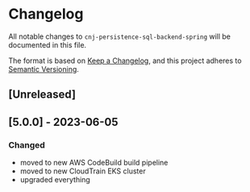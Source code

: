 # Changelog
All notable changes to `cnj-persistence-sql-backend-spring` will be documented in this file.

The format is based on [Keep a Changelog](https://keepachangelog.com/en/1.0.0/),
and this project adheres to [Semantic Versioning](https://semver.org/spec/v2.0.0.html).

## [Unreleased]

## [5.0.0] - 2023-06-05
### Changed
- moved to new AWS CodeBuild build pipeline
- moved to new CloudTrain EKS cluster
- upgraded everything
